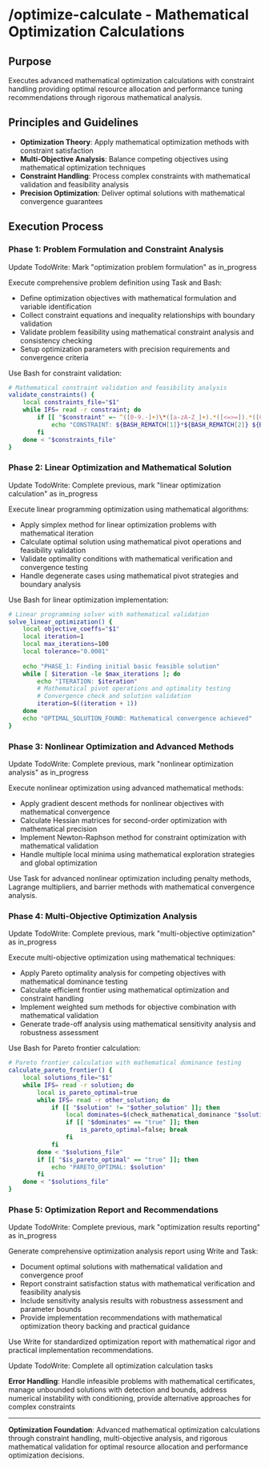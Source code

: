 # /optimize-calculate - Mathematical Optimization Calculations

## Purpose
Executes advanced mathematical optimization calculations with constraint handling providing optimal resource allocation and performance tuning recommendations through rigorous mathematical analysis.

## Principles and Guidelines
- **Optimization Theory**: Apply mathematical optimization methods with constraint satisfaction
- **Multi-Objective Analysis**: Balance competing objectives using mathematical optimization techniques
- **Constraint Handling**: Process complex constraints with mathematical validation and feasibility analysis
- **Precision Optimization**: Deliver optimal solutions with mathematical convergence guarantees

## Execution Process

### Phase 1: Problem Formulation and Constraint Analysis
Update TodoWrite: Mark "optimization problem formulation" as in_progress

Execute comprehensive problem definition using Task and Bash:
- Define optimization objectives with mathematical formulation and variable identification
- Collect constraint equations and inequality relationships with boundary validation
- Validate problem feasibility using mathematical constraint analysis and consistency checking
- Setup optimization parameters with precision requirements and convergence criteria

Use Bash for constraint validation:
```bash
# Mathematical constraint validation and feasibility analysis
validate_constraints() {
    local constraints_file="$1"
    while IFS= read -r constraint; do
        if [[ "$constraint" =~ ^([0-9.-]+)\*([a-zA-Z_]+).*([<=>=]).*([0-9.-]+)$ ]]; then
            echo "CONSTRAINT: ${BASH_REMATCH[1]}*${BASH_REMATCH[2]} ${BASH_REMATCH[3]} ${BASH_REMATCH[4]}"
        fi
    done < "$constraints_file"
}
```

### Phase 2: Linear Optimization and Mathematical Solution
Update TodoWrite: Complete previous, mark "linear optimization calculation" as in_progress

Execute linear programming optimization using mathematical algorithms:
- Apply simplex method for linear optimization problems with mathematical iteration
- Calculate optimal solution using mathematical pivot operations and feasibility validation
- Validate optimality conditions with mathematical verification and convergence testing
- Handle degenerate cases using mathematical pivot strategies and boundary analysis

Use Bash for linear optimization implementation:
```bash
# Linear programming solver with mathematical validation
solve_linear_optimization() {
    local objective_coeffs="$1"
    local iteration=1
    local max_iterations=100
    local tolerance="0.0001"
    
    echo "PHASE_1: Finding initial basic feasible solution"
    while [ $iteration -le $max_iterations ]; do
        echo "ITERATION: $iteration"
        # Mathematical pivot operations and optimality testing
        # Convergence check and solution validation
        iteration=$((iteration + 1))
    done
    echo "OPTIMAL_SOLUTION_FOUND: Mathematical convergence achieved"
}
```

### Phase 3: Nonlinear Optimization and Advanced Methods
Update TodoWrite: Complete previous, mark "nonlinear optimization analysis" as in_progress

Execute nonlinear optimization using advanced mathematical methods:
- Apply gradient descent methods for nonlinear objectives with mathematical convergence
- Calculate Hessian matrices for second-order optimization with mathematical precision
- Implement Newton-Raphson method for constraint optimization with mathematical validation
- Handle multiple local minima using mathematical exploration strategies and global optimization

Use Task for advanced nonlinear optimization including penalty methods, Lagrange multipliers, and barrier methods with mathematical convergence analysis.

### Phase 4: Multi-Objective Optimization Analysis
Update TodoWrite: Complete previous, mark "multi-objective optimization" as in_progress

Execute multi-objective optimization using mathematical techniques:
- Apply Pareto optimality analysis for competing objectives with mathematical dominance testing
- Calculate efficient frontier using mathematical optimization and constraint handling
- Implement weighted sum methods for objective combination with mathematical validation
- Generate trade-off analysis using mathematical sensitivity analysis and robustness assessment

Use Bash for Pareto frontier calculation:
```bash
# Pareto frontier calculation with mathematical dominance testing
calculate_pareto_frontier() {
    local solutions_file="$1"
    while IFS= read -r solution; do
        local is_pareto_optimal=true
        while IFS= read -r other_solution; do
            if [[ "$solution" != "$other_solution" ]]; then
                local dominates=$(check_mathematical_dominance "$solution" "$other_solution")
                if [[ "$dominates" == "true" ]]; then
                    is_pareto_optimal=false; break
                fi
            fi
        done < "$solutions_file"
        if [[ "$is_pareto_optimal" == "true" ]]; then
            echo "PARETO_OPTIMAL: $solution"
        fi
    done < "$solutions_file"
}
```

### Phase 5: Optimization Report and Recommendations
Update TodoWrite: Complete previous, mark "optimization results reporting" as in_progress

Generate comprehensive optimization analysis report using Write and Task:
- Document optimal solutions with mathematical validation and convergence proof
- Report constraint satisfaction status with mathematical verification and feasibility analysis
- Include sensitivity analysis results with robustness assessment and parameter bounds
- Provide implementation recommendations with mathematical optimization theory backing and practical guidance

Use Write for standardized optimization report with mathematical rigor and practical implementation recommendations.

Update TodoWrite: Complete all optimization calculation tasks

**Error Handling**: Handle infeasible problems with mathematical certificates, manage unbounded solutions with detection and bounds, address numerical instability with conditioning, provide alternative approaches for complex constraints

---

**Optimization Foundation**: Advanced mathematical optimization calculations through constraint handling, multi-objective analysis, and rigorous mathematical validation for optimal resource allocation and performance optimization decisions.